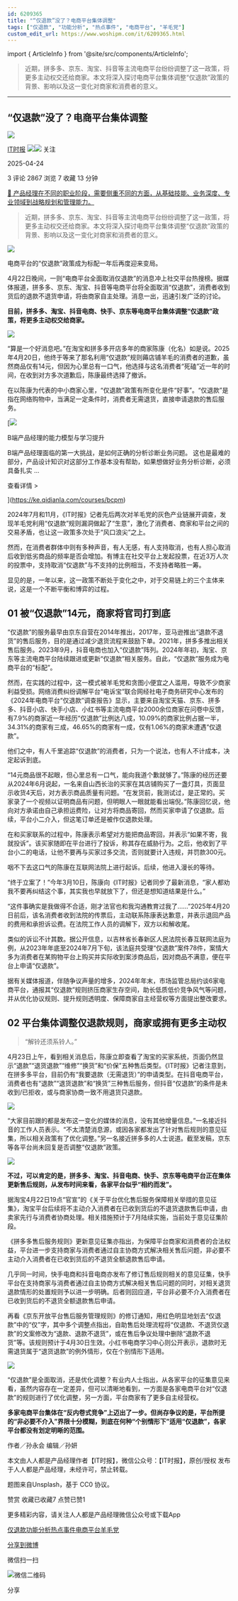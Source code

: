 ```yaml
---
id: 6209365
title: "“仅退款”没了？电商平台集体调整"
tags: ["仅退款", "功能分析", "热点事件", "电商平台", "羊毛党"]
custom_edit_url: https://www.woshipm.com/it/6209365.html
---
```

import { ArticleInfo } from '@site/src/components/ArticleInfo';

<ArticleInfo
    author="IT时报"
    authorLink="https://www.woshipm.com/u/1333820"
    published="2025-04-24"
    views={2867}
    comments={3}
    collects={7}
/>

> 近期，拼多多、京东、淘宝、抖音等主流电商平台纷纷调整了这一政策，将更多主动权交还给商家。本文将深入探讨电商平台集体调整“仅退款”政策的背景、影响以及这一变化对商家和消费者的意义。

---

## “仅退款”没了？电商平台集体调整

[![](https://image.woshipm.com/wp-files/2021/10/3QOvArA3PoOR0ZPmONce.jpg!/both/72x72)](https://www.woshipm.com/u/1333820)

[IT时报](https://www.woshipm.com/u/1333820) ![](https://static.woshipm.com/tag/1122_1@2x.png)![](https://static.woshipm.com/tag/2105_1@2x.png) 关注

2025-04-24

3 评论 2867 浏览 7 收藏 13 分钟

[🔗 产品经理在不同的职业阶段，需要侧重不同的方面，从基础技能、业务深度、专业领域到战略规划和管理能力。](https://ke.qidianla.com/courses/90pm)

> 近期，拼多多、京东、淘宝、抖音等主流电商平台纷纷调整了这一政策，将更多主动权交还给商家。本文将深入探讨电商平台集体调整“仅退款”政策的背景、影响以及这一变化对商家和消费者的意义。

![](https://image.woshipm.com/2024/09/26/de9fed6a-7be9-11ef-b388-00163e142b65.png)

电商平台的“仅退款”政策成为标配一年后再度迎来变局。

4月22日晚间，一则“电商平台全面取消仅退款”的消息冲上社交平台热搜榜。据媒体报道，拼多多、京东、淘宝、抖音等电商平台将全面取消“仅退款”，消费者收到货后的退款不退货申请，将由商家自主处理。消息一出，迅速引发广泛的讨论。

**目前，拼多多、淘宝、抖音电商、快手、京东等电商平台集体调整“仅退款”政策，将更多主动权交给商家。**

![](https://image.woshipm.com/2025/04/23/b528f8b0-2043-11f0-b1a0-00163e09d72f.png)

“算是一个好消息吧。”在淘宝和拼多多开店多年的商家陈康（化名）如是说。2025年4月20日，他终于等来了那名利用“仅退款”规则薅店铺羊毛的消费者的道歉，虽然商品仅有14元，但因为心里总有一口气，他选择与这名消费者“死磕”近一年的时间，在收到对方多次道歉后，陈康最终选择了撤诉。

在以陈康为代表的中小商家心里，“仅退款”政策有所变化是件“好事”。“仅退款”是指在网络购物中，当满足一定条件时，消费者无需退货，直接申请退款的售后服务。

[![](https://image.woshipm.com/2023/08/02/1554eea8-30e3-11ee-88e7-00163e0b5ff3.png)

B端产品经理的能力模型与学习提升

B端产品经理面临的第一大挑战，是如何正确的分析诊断业务问题。 这也是最难的部分，产品设计知识对这部分工作基本没有帮助，如果想做好业务分析诊断，必须具备扎实 ...

查看详情 >

](https://ke.qidianla.com/courses/bcpm)

2024年7月和11月，《IT时报》记者先后两次对羊毛党的灰色产业链展开调查，发现羊毛党利用“仅退款”规则漏洞做起了“生意”，激化了消费者、商家和平台之间的交易矛盾，也让这一政策多次处于“风口浪尖”之上。

然而，在消费者群体中则有多种声音，有人无感，有人支持取消，也有人担心取消后收到低劣商品的频率是否会增加。有博主在社交平台上发起投票，在近3万人次的投票中，支持取消“仅退款”与不支持的比例相当，不支持者略胜一筹。

显见的是，一年以来，这一政策不断处于变化之中，对于交易链上的三个主体来说，这是一个不断平衡和博弈的过程。

## 01 被“仅退款”14元，商家将官司打到底

“仅退款”的服务最早由京东自营在2014年推出，2017年，亚马逊推出“退款不退货”的售后服务，目的是通过减少退货流程来鼓励下单。2021年，拼多多推出相关售后服务。2023年9月，抖音电商也加入“仅退款”阵列。2024年年初，淘宝、京东等主流电商平台陆续跟进或更新“仅退款”相关服务。自此，“仅退款”服务成为电商平台的“标配”。

然而，在实践的过程中，这一模式被羊毛党和贪图小便宜之人滥用，导致不少商家利益受损。网络消费纠纷调解平台“电诉宝”联合网经社电子商务研究中心发布的《2024年电商平台“仅退款”调查报告》显示，主要来自淘宝天猫、京东、拼多多、抖音小店、快手小店、小红书等主流电商平台2000余位商家在问卷中反馈，有7.9%的商家近一年经历“仅退款”比例达八成，10.09%的商家比例占据一半，34.31%的商家有三成，46.65%的商家有一成，仅有1.06%的商家未遭遇“仅退款”。

他们之中，有人千里追踪“仅退款”的消费者，只为一个说法，也有人不计成本，决定起诉到底。

“14元商品很不起眼，但心里总有一口气，能向我道个歉就够了。”陈康的经历还要从2024年6月说起，一名来自山西长治的买家在其店铺购买了一盏灯具，页面显示收货4天后，对方表示商品质量有问题。“在发货前，我测试过，是正常的。买家录了一个视频以证明商品有问题，但明眼人一眼就能看出端倪。”陈康回忆说，他向对方承诺由自己承担运费险，让对方将商品寄回，然而买家申请了仅退款。后续，平台小二介入，但这笔订单还是被作仅退款处理。

在和买家联系的过程中，陈康表示希望对方能把商品寄回，并表示“如果不寄，我就投诉”。该买家随即在平台进行了投诉，称其存在威胁行为。之后，他收到了平台小二的电话，让他不要再与买家过多交流，否则就要计入违规，并罚款300元。

咽不下去这口气的陈康在互联网法院上进行起诉。后续，他进入漫长的等待。

“终于立案了！”今年3月10日，陈康向《IT时报》记者同步了最新消息，“家人都劝我不要再纠结这个事，其实我也早就放下了，但还是想知道结果是什么。”

“这件事确实是我做得不合适，刚才法官也和我沟通教育过我了……”2025年4月20日前后，该名消费者收到法院的传票后，主动联系陈康表达歉意，并表示退回产品的费用和承担诉讼费。在法院工作人员的调解下，双方以和解收尾。

类似的诉讼不计其数。据公开信息，以吉林省长春新区人民法院长春互联网法庭为例，从2023年年底至2024年7月下旬，该法庭共受理“仅退款”案件78件，案情大多为消费者在某购物平台上购买并实际收到案涉商品后，因对商品不满意，便在平台上申请“仅退款”。

据有关媒体报道，伴随争议声量的增多，2024年年末，市场监管总局约谈6家电商平台，通报其“仅退款”规则挤压商家生存空间，助长低质低价竞争风气等问题，并从优化协议规则、提升规则透明度、保障商家自主经营权等方面提出整改要求。

## 02 平台集体调整仅退款规则，商家或拥有更多主动权

> “解铃还须系铃人。”

4月23日上午，看到相关消息后，陈康立即查看了淘宝的买家系统，页面仍然显示“退款”“退货退款”“维修”“换货”和“价保”五种售后类型。《IT时报》记者注意到，在拼多多平台，目前仍有“我要退款（无需退货）”的申请类型。在抖音电商平台，消费者也有“退款”“退货退款”和“换货”三种售后服务，但抖音“仅退款”的条件是未收到/已拒收，或与商家协商一致不用退货只退款。

![](https://image.woshipm.com/2025/04/23/b635317e-2043-11f0-b1a0-00163e09d72f.jpg)

“大家目前跟的都是发布这一变化的媒体的消息，没有其他增量信息。”一名接近抖音的工作人员表示。“不太清楚消息源，或因各家都发出了针对售后规则的意见征集，所以相关政策有了优化调整。”另一名接近拼多多的人士说道。截至发稿，京东等各平台尚未回复是否调整“仅退款”政策。

![](https://image.woshipm.com/2025/04/23/b711145a-2043-11f0-b1a0-00163e09d72f.png)

**不过，可以肯定的是，拼多多、淘宝、抖音电商、快手、京东等电商平台正在集体更新售后规则，从发布时间来看，各家平台似乎“相约而发”。**

据淘宝4月22日19点“官宣”的《关于平台优化售后服务保障相关举措的意见征集》，淘宝平台后续将不主动介入消费者在已收到货后的不退货退款售后申请，由卖家先行与消费者协商处理。相关措施预计于7月陆续实施，当前处于意见征集阶段。

《拼多多售后服务规则》更新意见征集亦指出，为保障平台商家和消费者的合法权益，平台进一步支持商家与消费者通过自主协商方式解决相关售后问题，非必要不主动介入消费者在已收到货后的不退货全额退款售后申请。

几乎同一时间，快手电商和抖音电商亦发布了修订售后规则相关的意见征集，快手平台在支持商家与消费者通过自主协商方式解决相关售后问题的同时，对相关退货退款情形的处置规则予以进一步明确。后者则回应道，平台非必要不介入消费者在已收到货后的不退货全额退款售后申请。

再看《京东开放平台售后服务管理规则》的修订通知，用红色明显地划去“仅退款”中的“仅”字，其中多个调整点指出，自助售后处理流程将“仅退款、不退货仅退款”的文案修改为“退款、退款不退货”，或在售后争议处理中删除“退款不退货”等。该规则预计于4月30日生效。小红书电商学习中心则公开表示，退款时无需退货属于“退货退款”的例外情形，仅在个别情形下适用。

![](https://image.woshipm.com/2025/04/23/b7da53b0-2043-11f0-b1a0-00163e09d72f.jpg)

“仅退款”是全面取消，还是优化调整？有业内人士指出，从各家平台的征集意见来看，虽然内容存在一定差异，但可以清晰地看到，一方面是各家电商平台对“仅退款”的规则进行了优化调整，另一方面，平台商家有了更多自主经营权。

**多家电商平台集体在“反内卷式竞争”上迈出了一步。但尚存争议的是，平台所提的“非必要不介入”界限十分模糊，到底在何种“个别情形下”适用“仅退款”，各家平台都没有划定明晰的范围。**

作者／孙永会 编辑／孙妍

本文由人人都是产品经理作者【IT时报】，微信公众号：【IT时报】，原创/授权 发布于人人都是产品经理，未经许可，禁止转载。

题图来自Unsplash，基于 CC0 协议。

赞赏 收藏已收藏7 点赞已赞1

更多精彩内容，请关注人人都是产品经理微信公众号或下载App

[仅退款](https://www.woshipm.com/tag/%e4%bb%85%e9%80%80%e6%ac%be)[功能分析](https://www.woshipm.com/tag/%e5%8a%9f%e8%83%bd%e5%88%86%e6%9e%90)[热点事件](https://www.woshipm.com/tag/%e7%83%ad%e7%82%b9%e4%ba%8b%e4%bb%b6)[电商平台](https://www.woshipm.com/tag/%e7%94%b5%e5%95%86%e5%b9%b3%e5%8f%b0)[羊毛党](https://www.woshipm.com/tag/%e7%be%8a%e6%af%9b%e5%85%9a)

[分享到微博](https://service.weibo.com/share/share.php?appkey=2775287854&title=“仅退款”没了？电商平台集体调整&url=https://www.woshipm.com/it/6209365.html&pic=https://image.woshipm.com/2024/09/26/de9fed6a-7be9-11ef-b388-00163e142b65.png)

微信扫一扫

![微信二维码](https://api.pwmqr.com/qrcode/create/?url=https://www.woshipm.com/it/6209365.html)

分享
